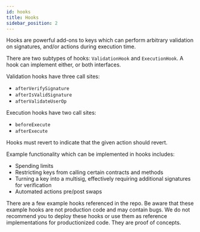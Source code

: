 ```yaml
---
id: hooks
title: Hooks
sidebar_position: 2
---
```


Hooks are powerful add-ons to keys which can perform arbitrary validation on signatures, and/or actions during execution time.

There are two subtypes of hooks: `ValidationHook` and `ExecutionHook`. A hook can implement either, or both interfaces.

Validation hooks have three call sites:

- `afterVerifySignature`
- `afterIsValidSignature`
- `afterValidateUserOp`

Execution hooks have two call sites:

- `beforeExecute`
- `afterExecute`

Hooks must revert to indicate that the given action should revert.

Example functionality which can be implemented in hooks includes:

- Spending limits
- Restricting keys from calling certain contracts and methods
- Turning a key into a multisig, effectively requiring additional signatures for verification
- Automated actions pre/post swaps

There are a few example hooks referenced in the repo. Be aware that these example hooks are not production code and may contain bugs. We do not recommend you to deploy these hooks or use them as reference implementations for productionized code. They are proof of concepts.